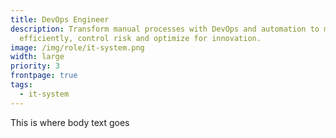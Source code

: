 ```yaml
---
title: DevOps Engineer
description: Transform manual processes with DevOps and automation to manage
  efficiently, control risk and optimize for innovation.
image: /img/role/it-system.png
width: large
priority: 3
frontpage: true
tags:
  - it-system
---
```

This is where body text goes
